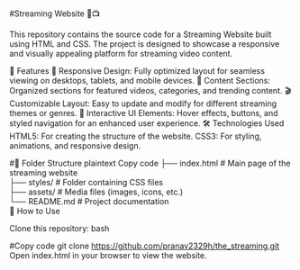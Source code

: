 #Streaming Website 🎥📺



This repository contains the source code for a Streaming Website built using HTML and CSS. The project is designed to showcase a responsive and visually appealing platform for streaming video content.



🚀 Features
🎨 Responsive Design: Fully optimized layout for seamless viewing on desktops, tablets, and mobile devices.
📂 Content Sections: Organized sections for featured videos, categories, and trending content.
🎬 Customizable Layout: Easy to update and modify for different streaming themes or genres.
🌟 Interactive UI Elements: Hover effects, buttons, and styled navigation for an enhanced user experience.
🛠️ Technologies Used
HTML5: For creating the structure of the website.
CSS3: For styling, animations, and responsive design.




#📂 Folder Structure
plaintext
Copy code
├── index.html        # Main page of the streaming website  
├── styles/           # Folder containing CSS files  
├── assets/           # Media files (images, icons, etc.)  
└── README.md         # Project documentation  
📖 How to Use



Clone this repository:
bash




#Copy code
git clone https://github.com/pranav2329h/the_streaming.git  
Open index.html in your browser to view the website.
